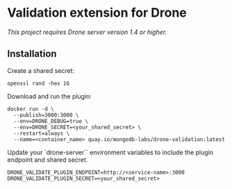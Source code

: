 # Validation extension for Drone

_This project requires Drone server version 1.4 or higher._

## Installation

Create a shared secret:

```shell
openssl rand -hex 16
```

Download and run the plugin:

```shell
docker run -d \
  --publish=3000:3000 \
  --env=DRONE_DEBUG=true \
  --env=DRONE_SECRET=<your_shared_secret> \
  --restart=always \
  --name=<container_name> quay.io/mongodb-labs/drone-validation:latest 
```

Update your `drone-server`` environment variables to include the plugin endpoint and shared secret.

```shell
DRONE_VALIDATE_PLUGIN_ENDPOINT=http://<service-name>:3000
DRONE_VALIDATE_PLUGIN_SECRET=<your_shared_secret>
```
